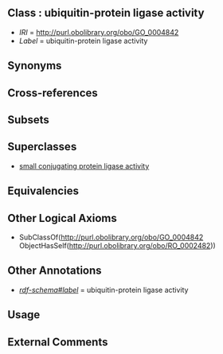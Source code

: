 
## Class : ubiquitin-protein ligase activity

 * *IRI* = http://purl.obolibrary.org/obo/GO_0004842
 * *Label* = ubiquitin-protein ligase activity

## Synonyms


## Cross-references


## Subsets


## Superclasses

 * [small conjugating protein ligase activity](../../GO/87/GO_0019787.md)

## Equivalencies


## Other Logical Axioms

 * SubClassOf(<http://purl.obolibrary.org/obo/GO_0004842> ObjectHasSelf(<http://purl.obolibrary.org/obo/RO_0002482>))

## Other Annotations

 * *[rdf-schema#label](../../el/rdf-schema#label.md)* = ubiquitin-protein ligase activity

## Usage


## External Comments

